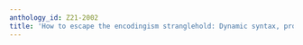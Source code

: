 ```yaml
---
anthology_id: Z21-2002
title: 'How to escape the encodingism stranglehold: Dynamic syntax, process and interaction'
---
```

